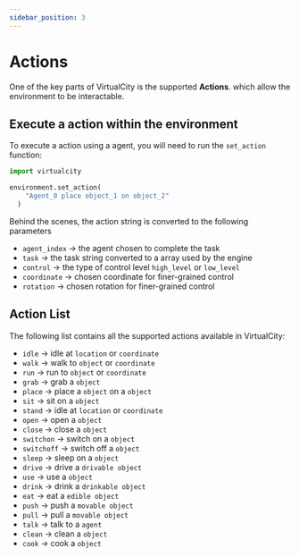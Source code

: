 ```yaml
---
sidebar_position: 3
---
```


# Actions

One of the key parts of VirtualCity is the supported **Actions**. which allow the environment to be interactable.


## Execute a action within the environment

To execute a action using a agent, you will need to run the `set_action` function:

```python
import virtualcity

environment.set_action(
    "Agent_0 place object_1 on object_2"
  )
```
Behind the scenes, the action string is converted to the following parameters 
- `agent_index` → the agent chosen to complete the task 
- `task` → the task string converted to a array used by the engine
- `control` → the type of control level `high_level` or `low_level`
- `coordinate` → chosen coordinate for finer-grained control 
- `rotation` → chosen rotation for finer-grained control



## Action List

The following list contains all the supported actions available in VirtualCity:

- `idle` → idle at `location` or  `coordinate`
- `walk` → walk to `object` or `coordinate`
- `run` → run to `object` or `coordinate`
- `grab` → grab a `object`
- `place` → place a `object` on a `object`
- `sit` → sit on a `object`
- `stand` → idle at `location` or `coordinate`
- `open` → open a `object`
- `close` → close a `object`
- `switchon` → switch on a `object`
- `switchoff` → switch off a `object`
- `sleep` → sleep on a `object`
- `drive` → drive a `drivable object`
- `use` → use a `object`
- `drink` → drink a `drinkable object`
- `eat` → eat a `edible object`
- `push` → push a `movable object`
- `pull` → pull a `movable object`
- `talk` → talk to a `agent`
- `clean` → clean a `object`
- `cook` → cook a `object`

